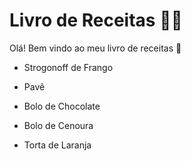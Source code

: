 # Livro de Receitas  :man_cook:

Olá! Bem vindo ao meu livro de receitas :handshake:

* Strogonoff de Frango

* Pavê
  
* Bolo de Chocolate

* Bolo de Cenoura

* Torta de Laranja
